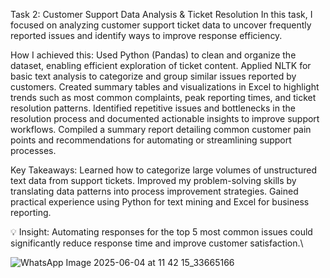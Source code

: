 Task 2: Customer Support Data Analysis & Ticket Resolution
In this task, I focused on analyzing customer support ticket data to uncover frequently reported issues and identify ways to improve response efficiency.

How I achieved this:
Used Python (Pandas) to clean and organize the dataset, enabling efficient exploration of ticket content.
Applied NLTK for basic text analysis to categorize and group similar issues reported by customers.
Created summary tables and visualizations in Excel to highlight trends such as most common complaints, peak reporting times, and ticket resolution patterns.
Identified repetitive issues and bottlenecks in the resolution process and documented actionable insights to improve support workflows.
Compiled a summary report detailing common customer pain points and recommendations for automating or streamlining support processes.

Key Takeaways:
Learned how to categorize large volumes of unstructured text data from support tickets.
Improved my problem-solving skills by translating data patterns into process improvement strategies.
Gained practical experience using Python for text mining and Excel for business reporting.

💡 Insight: Automating responses for the top 5 most common issues could significantly reduce response time and improve customer satisfaction.\

![WhatsApp Image 2025-06-04 at 11 42 15_33665166](https://github.com/user-attachments/assets/0fce75f2-6055-48a4-8e6a-5c73b767fe64)


